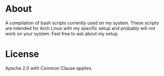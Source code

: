 # About

A compilation of bash scripts currently used on my system. These scripts are intended for Arch Linux with my specific setup and probably will not work on your system. Feel free to ask about my setup.

# License

Apache 2.0 with Common Clause applies.